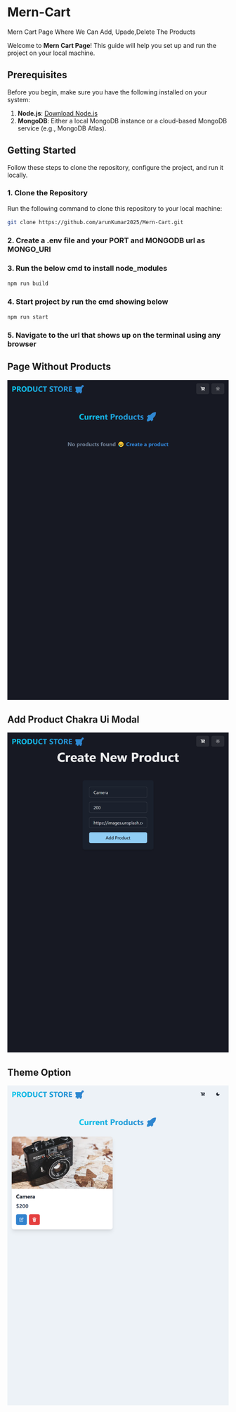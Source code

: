 # Mern-Cart
Mern Cart Page Where We Can Add, Upade,Delete The Products 

Welcome to **Mern Cart Page**! This guide will help you set up and run the project on your local machine.

## Prerequisites

Before you begin, make sure you have the following installed on your system:

1. **Node.js**: [Download Node.js](https://nodejs.org/)
2. **MongoDB**: Either a local MongoDB instance or a cloud-based MongoDB service (e.g., MongoDB Atlas).

## Getting Started

Follow these steps to clone the repository, configure the project, and run it locally.

### 1. Clone the Repository

Run the following command to clone this repository to your local machine:
```bash
git clone https://github.com/arunKumar2025/Mern-Cart.git
```
### 2. Create a .env file and your PORT and MONGODB url as MONGO_URI

### 3. Run the below cmd to install node_modules

```bash
npm run build
```

### 4. Start project by run the cmd showing below

```bash
npm run start 

```
### 5. Navigate to the url that shows up on the terminal using any browser 

## Page Without Products

![Alt text](./NoProducts.png)

## Add Product Chakra Ui Modal

![Alt text](./Add.png)

## Theme Option

![Alt text](./Theme.png)


